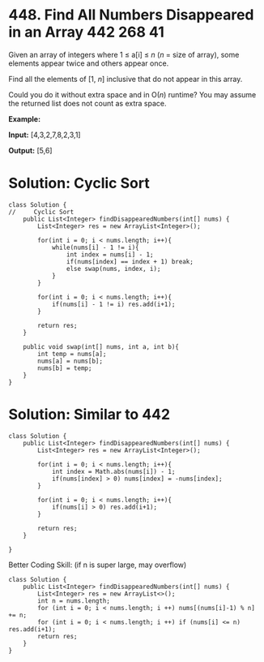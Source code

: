 # 448. Find All Numbers Disappeared in an Array 442 268 41
Given an array of integers where 1 ≤ a[i] ≤  _n_  (_n_  = size of array), some elements appear twice and others appear once.

Find all the elements of [1,  _n_] inclusive that do not appear in this array.

Could you do it without extra space and in O(_n_) runtime? You may assume the returned list does not count as extra space.

**Example:**

**Input:**
[4,3,2,7,8,2,3,1]

**Output:**
[5,6]

# Solution: Cyclic Sort
```
class Solution {
//     Cyclic Sort
    public List<Integer> findDisappearedNumbers(int[] nums) {
        List<Integer> res = new ArrayList<Integer>();
        
        for(int i = 0; i < nums.length; i++){
            while(nums[i] - 1 != i){
                int index = nums[i] - 1;
                if(nums[index] == index + 1) break;
                else swap(nums, index, i);
            }
        }
        
        for(int i = 0; i < nums.length; i++){
            if(nums[i] - 1 != i) res.add(i+1);
        }
        
        return res;
    }
    
    public void swap(int[] nums, int a, int b){
        int temp = nums[a];
        nums[a] = nums[b];
        nums[b] = temp;
    }
}
```

# Solution: Similar to 442
```
class Solution {
    public List<Integer> findDisappearedNumbers(int[] nums) {
        List<Integer> res = new ArrayList<Integer>();
        
        for(int i = 0; i < nums.length; i++){
            int index = Math.abs(nums[i]) - 1;
            if(nums[index] > 0) nums[index] = -nums[index];
        }
        
        for(int i = 0; i < nums.length; i++){
            if(nums[i] > 0) res.add(i+1);
        }
        
        return res;
    }
    
}
```

Better Coding Skill:  (if n is super large, may overflow)
```
class Solution {
    public List<Integer> findDisappearedNumbers(int[] nums) {
        List<Integer> res = new ArrayList<>();
        int n = nums.length;
        for (int i = 0; i < nums.length; i ++) nums[(nums[i]-1) % n] += n;
        for (int i = 0; i < nums.length; i ++) if (nums[i] <= n) res.add(i+1);
        return res;
    } 
}
```

